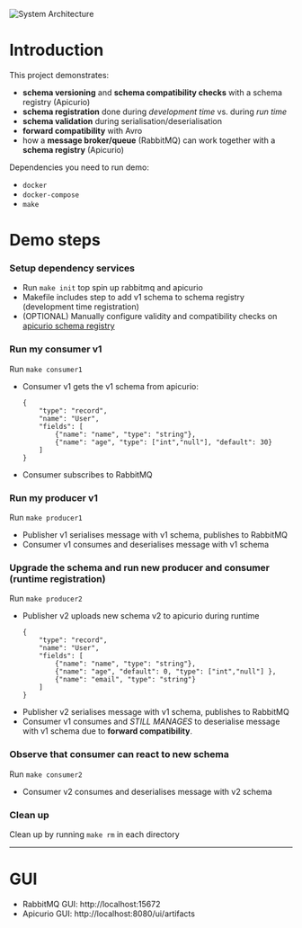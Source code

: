 
![System Architecture](./apicurio-rabbitmq.png)

# Introduction 
This project demonstrates:
- **schema versioning** and **schema compatibility checks** with a schema registry (Apicurio)
- **schema registration** done during *development time* vs. during *run time*
- **schema validation** during serialisation/deserialisation
- **forward compatibility** with Avro
- how a **message broker/queue** (RabbitMQ) can work together with a **schema registry** (Apicurio)


Dependencies you need to run demo:
- `docker`
- `docker-compose`
- `make`

# Demo steps
### Setup dependency services
- Run  `make init` top spin up rabbitmq and apicurio
- Makefile includes step to add v1 schema to schema registry (development time registration)
- (OPTIONAL) Manually configure validity and compatibility checks on [apicurio schema registry](http://localhost:8080/ui/artifacts)

### Run my consumer v1
Run `make consumer1` 
- Consumer v1 gets the v1 schema from apicurio:
    ```
    {
        "type": "record",
        "name": "User",
        "fields": [
            {"name": "name", "type": "string"},
            {"name": "age", "type": ["int","null"], "default": 30}
        ]
    }
    ```
- Consumer subscribes to RabbitMQ

### Run my producer v1
Run `make producer1` 
- Publisher v1 serialises message with v1 schema, publishes to RabbitMQ
- Consumer v1 consumes and deserialises message with v1 schema


### Upgrade the schema and run new producer and consumer (runtime registration)
Run `make producer2` 
- Publisher v2 uploads new schema v2 to apicurio during runtime
    ```
    {
        "type": "record",
        "name": "User",
        "fields": [
            {"name": "name", "type": "string"},
            {"name": "age", "default": 0, "type": ["int","null"] },
            {"name": "email", "type": "string"}
        ]
    }
    ```
- Publisher v2 serialises message with v1 schema, publishes to RabbitMQ
- Consumer v1 consumes and *STILL MANAGES* to deserialise message with v1 schema due to **forward compatibility**.


### Observe that consumer can react to new schema
Run `make consumer2` 
- Consumer v2 consumes and deserialises message with v2 schema

### Clean up
Clean up by running `make rm` in each directory

---
# GUI
- RabbitMQ GUI: http://localhost:15672
- Apicurio GUI: http://localhost:8080/ui/artifacts